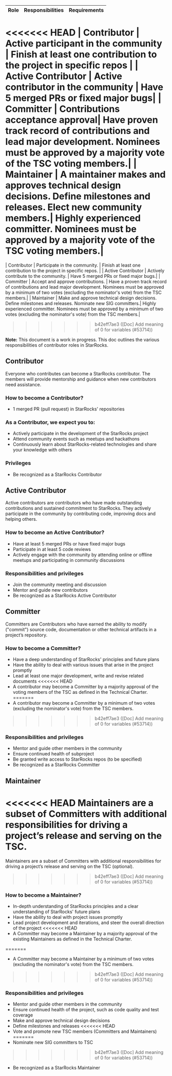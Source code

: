 ﻿
| Role | Responsibilities | Requirements |
| -----| ---------------- | ------------ |
<<<<<<< HEAD
| Contributor | Active participant in the community | Finish at least one contribution to the project in specific repos |
| Active Contributor | Active contributor in the community | Have 5 merged PRs or fixed major bugs|
| Committer | Contributions acceptance approval| Have proven track record of contributions and lead major development. Nominees must be approved by a majority vote of the TSC voting members.|
| Maintainer | A maintainer makes and approves technical design decisions. Define milestones and releases. Elect new community members.| Highly experienced committer. Nominees must be approved by a majority vote of the TSC voting members.|
=======
| Contributor | Participate in the community. | Finish at least one contribution to the project in specific repos. |
| Active Contributor | Actively contribute to the community. | Have 5 merged PRs or fixed major bugs.|
| Committer | Accept and approve contributions. | Have a proven track record of contributions and lead major development. Nominees must be approved by a minimum of two votes (excluding the nominator's vote) from the TSC members.|
| Maintainer | Make and approve technical design decisions. Define milestones and releases. Nominate new SIG committers.| Highly experienced committer. Nominees must be approved by a minimum of two votes (excluding the nominator's vote) from the TSC members.|
>>>>>>> b42eff7ae3 ([Doc] Add meaning of 0 for variables (#53714))

**Note:** This document is a work in progress.
This doc outlines the various responsibilities of contributor roles in StarRocks.

## Contributor

Everyone who contributes can become a StarRocks contributor. The members will provide mentorship and guidance when new contributors need assistance.

### How to become a Contributor?

- 1 merged PR (pull request) in StarRocks' repositories

### As a Contributor, we expect you to:

- Actively participate in the development of the StarRocks project
- Attend community events such as meetups and hackathons
- Continuously learn about StarRocks-related technologies and share your knowledge with others

### Privileges

- Be recognized as a StarRocks Contributor

## Active Contributor

Active contributors are contributors who have made outstanding contributions and sustained commitment to StarRocks. They actively participate in the community by contributing code, improving docs and helping others.

### How to become an Active Contributor?

- Have at least 5 merged PRs or have fixed major bugs
- Participate in at least 5 code reviews
- Actively engage with the community by attending online or offline meetups and participating in community discussions

### Responsibilities and privileges

- Join the community meeting and discussion
- Mentor and guide new contributors
- Be recognized as a StarRocks Active Contributor

## Committer

Committers are Contributors who have earned the ability to modify ("commit") source code, documentation or other technical artifacts in a project’s repository.

### How to become a Committer?

- Have a deep understanding of StarRocks' principles and future plans
- Have the ability to deal with various issues that arise in the project promptly
- Lead at least one major development, write and revise related documents
<<<<<<< HEAD
- A contributor may become a Committer by a majority approval of the voting members of the TSC as defined in the Technical Charter.
=======
- A contributor may become a Committer by a minimum of two votes (excluding the nominator's vote) from the TSC members.
>>>>>>> b42eff7ae3 ([Doc] Add meaning of 0 for variables (#53714))

### Responsibilities and privileges

- Mentor and guide other members in the community
- Ensure continued health of subproject
- Be granted write access to StarRocks repos (to be specified)
- Be recognized as a StarRocks Committer

## Maintainer

<<<<<<< HEAD
Maintainers are a subset of Committers with additional responsibilities for driving a project’s release and serving on the TSC. 
=======
Maintainers are a subset of Committers with additional responsibilities for driving a project’s release and serving on the TSC (optional). 
>>>>>>> b42eff7ae3 ([Doc] Add meaning of 0 for variables (#53714))

### How to become a Maintainer?

- In-depth understanding of StarRocks principles and a clear understanding of StarRocks' future plans
- Have the ability to deal with project issues promptly
- Lead project development and iterations, and steer the overall direction of the project
<<<<<<< HEAD
- A Committer may become a Maintainer by a majority approval of the existing Maintainers as defined in the Technical Charter.

=======
- A Committer may become a Maintainer by a minimum of two votes (excluding the nominator's vote) from the TSC members.
  
>>>>>>> b42eff7ae3 ([Doc] Add meaning of 0 for variables (#53714))
### Responsibilities and privileges

- Mentor and guide other members in the community
- Ensure continued health of the project, such as code quality and test coverage
- Make and approve technical design decisions
- Define milestones and releases
<<<<<<< HEAD
- Vote and promote new TSC members (Committers and Maintainers)
=======
- Nominate new SIG committers to TSC
>>>>>>> b42eff7ae3 ([Doc] Add meaning of 0 for variables (#53714))
- Be recognized as a StarRocks Maintainer
